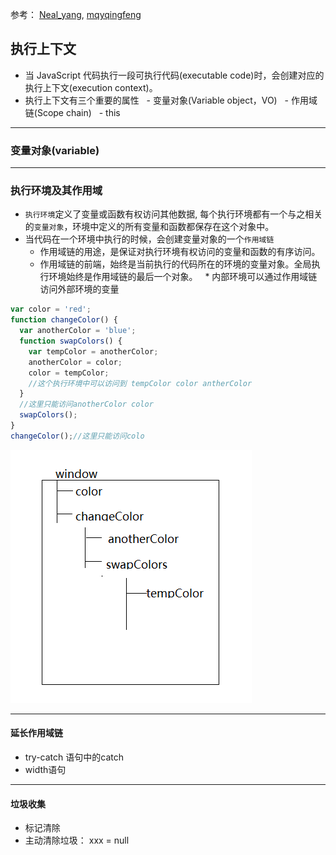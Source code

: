 ﻿参考： [Neal_yang](https://juejin.im/post/59c91b106fb9a00a4b0c5f0e), [mqyqingfeng](https://github.com/mqyqingfeng/Blog/issues)
 
## 执行上下文
 * 当 JavaScript 代码执行一段可执行代码(executable code)时，会创建对应的执行上下文(execution context)。
 * 执行上下文有三个重要的属性
   - 变量对象(Variable object，VO)
   - 作用域链(Scope chain)
   - this

****
### 变量对象(variable)
 




****
### 执行环境及其作用域

 * `执行环境`定义了变量或函数有权访问其他数据, 每个执行环境都有一个与之相关的`变量对象`，环境中定义的所有变量和函数都保存在这个对象中。
 * 当代码在一个环境中执行的时候，会创建变量对象的一个`作用域链`
   * 作用域链的用途，是保证对执行环境有权访问的变量和函数的有序访问。
   * 作用域链的前端，始终是当前执行的代码所在的环境的变量对象。全局执行环境始终是作用域链的最后一个对象。
   * 内部环境可以通过作用域链访问外部环境的变量
```javascript
var color = 'red';
function changeColor() {
  var anotherColor = 'blue';
  function swapColors() {
    var tempColor = anotherColor;
    anotherColor = color;
    color = tempColor;
    //这个执行环境中可以访问到 tempColor color antherColor
  }
  //这里只能访问anotherColor color
  swapColors();
}
changeColor();//这里只能访问colo
```
![action-scope](https://github.com/AngellinaZ/WEB-learn/blob/master/images/actionScope.png)


****
#### 延长作用域链

 * try-catch 语句中的catch
 * width语句
 
****
#### 垃圾收集

 * 标记清除
 * 主动清除垃圾： xxx = null
